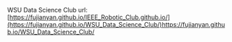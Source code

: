 WSU Data Science Club
url: [https://fujianyan.github.io/IEEE_Robotic_Club.github.io/](https://fujianyan.github.io/WSU_Data_Science_Club/)https://fujianyan.github.io/WSU_Data_Science_Club/
